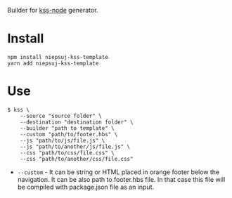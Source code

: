 Builder for [kss-node](https://github.com/kss-node/kss-node) generator.

# Install

```
npm install niepsuj-kss-template
yarn add niepsuj-kss-template
```

# Use

```
$ kss \
    --source "source folder" \
    --destination "destination folder" \
    --builder "path to template" \
    --custom "path/to/footer.hbs" \
    --js "path/to/js/file.js" \
    --js "path/to/another/js/file.js" \
    --css "path/to/css/file.css" \
    --css "path/to/another/css/file.css"
```

- `--custom` - It can be string or HTML placed in orange footer below the navigation. It can be also path to footer.hbs file. In that case this file will be compiled with package.json file as an input.
